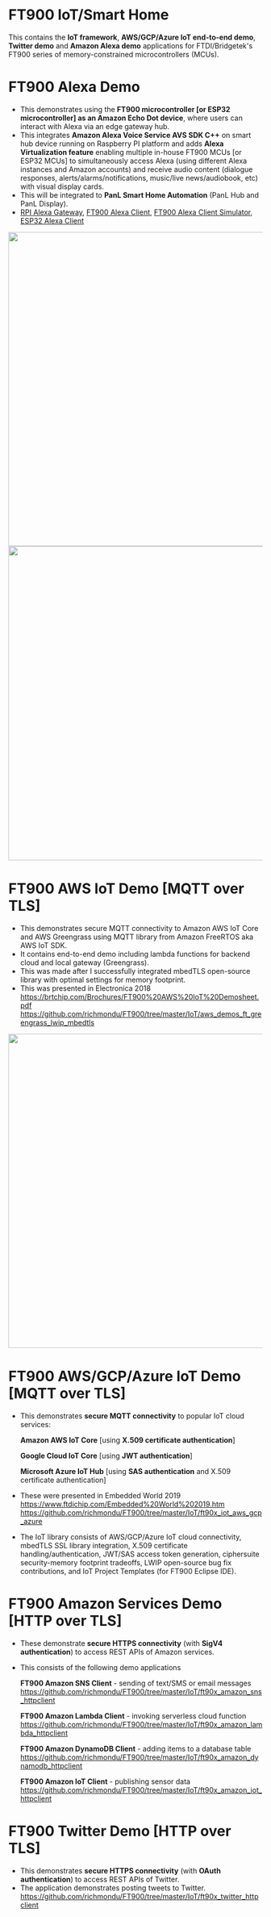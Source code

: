 # FT900 IoT/Smart Home

This contains the <b>IoT framework</b>, <b>AWS/GCP/Azure IoT end-to-end demo</b>,  <b>Twitter demo</b> and <b>Amazon Alexa demo</b> applications for FTDI/Bridgetek's FT900 series of memory-constrained microcontrollers (MCUs).


# FT900 Alexa Demo
- This demonstrates using the <b>FT900 microcontroller [or ESP32 microcontroller] as an Amazon Echo Dot device</b>, where users can interact with Alexa via an edge gateway hub.
- This integrates <b>Amazon Alexa Voice Service AVS SDK C++</b> on smart hub device running on Raspberry PI platform and adds <b>Alexa Virtualization feature</b> enabling multiple in-house FT900 MCUs [or ESP32 MCUs] to simultaneously access Alexa (using different Alexa instances and Amazon accounts) and receive audio content (dialogue responses, alerts/alarms/notifications, music/live news/audiobook, etc) with visual display cards.
- This will be integrated to <b>PanL Smart Home Automation</b> (PanL Hub and PanL Display).
- [RPI Alexa Gateway](https://github.com/richmondu/FT900/tree/master/Alexa/Amazon%20Alexa%20Gateway), [FT900 Alexa Client](https://github.com/richmondu/FT900/tree/master/Alexa/Amazon%20Alexa%20Client), [FT900 Alexa Client Simulator](https://github.com/richmondu/FT900/tree/master/Alexa/Amazon%20Alexa%20Client%20Simulator), [ESP32 Alexa Client](https://github.com/richmondu/FT900/tree/master/Alexa/Amazon%20Alexa%20Client%20ESP32)

<img src="https://github.com/richmondu/FT900/blob/master/Alexa/Amazon%20Alexa%20Client/docs/images/system_diagram.jpg" width="623"/>

<img src="https://github.com/richmondu/FT900/blob/master/Alexa/Amazon%20Alexa%20Client/docs/images/system_diagram2.jpg" width="623"/>



# FT900 AWS IoT Demo [MQTT over TLS]
- This demonstrates secure MQTT connectivity to Amazon AWS IoT Core and AWS Greengrass using MQTT library from Amazon FreeRTOS aka AWS IoT SDK.
- It contains end-to-end demo including lambda functions for backend cloud and local gateway (Greengrass). 
- This was made after I successfully integrated mbedTLS open-source library with optimal settings for memory footprint.
- This was presented in Electronica 2018 https://brtchip.com/Brochures/FT900%20AWS%20IoT%20Demosheet.pdf
  https://github.com/richmondu/FT900/tree/master/IoT/aws_demos_ft_greengrass_lwip_mbedtls

<img src="https://github.com/richmondu/FT900/blob/master/IoT/aws_demos_ft_greengrass_lwip_mbedtls/doc/FT900%20AWS%20IoT%20-%20System%20Architecture.jpeg" width="623"/>



# FT900 AWS/GCP/Azure IoT Demo [MQTT over TLS]
- This demonstrates <b>secure MQTT connectivity</b> to popular IoT cloud services:

  <b>Amazon AWS IoT Core</b> [using <b>X.509 certificate authentication</b>] 
  
  <b>Google Cloud IoT Core</b> [using <b>JWT authentication</b>]
  
  <b>Microsoft Azure IoT Hub</b> [using <b>SAS authentication</b> and X.509 certificate authentication] 
  
- These were presented in Embedded World 2019 https://www.ftdichip.com/Embedded%20World%202019.htm
  https://github.com/richmondu/FT900/tree/master/IoT/ft90x_iot_aws_gcp_azure
- The IoT library consists of AWS/GCP/Azure IoT cloud connectivity, mbedTLS SSL library integration, X.509 certificate handling/authentication, JWT/SAS access token generation, ciphersuite security-memory footprint tradeoffs, LWIP open-source bug fix contributions, and IoT Project Templates (for FT900 Eclipse IDE).



# FT900 Amazon Services Demo [HTTP over TLS]
- These demonstrate <b>secure HTTPS connectivity</b> (with <b>SigV4 authentication</b>) to access REST APIs of Amazon services.
- This consists of the following demo applications

  <b>FT900 Amazon SNS Client</b> - sending of text/SMS or email messages
  https://github.com/richmondu/FT900/tree/master/IoT/ft90x_amazon_sns_httpclient
  
  <b>FT900 Amazon Lambda Client</b> - invoking serverless cloud function
  https://github.com/richmondu/FT900/tree/master/IoT/ft90x_amazon_lambda_httpclient
  
  <b>FT900 Amazon DynamoDB Client</b> - adding items to a database table
  https://github.com/richmondu/FT900/tree/master/IoT/ft90x_amazon_dynamodb_httpclient
  
  <b>FT900 Amazon IoT Client</b> - publishing sensor data
  https://github.com/richmondu/FT900/tree/master/IoT/ft90x_amazon_iot_httpclient
  


# FT900 Twitter Demo [HTTP over TLS]
- This demonstrates <b>secure HTTPS connectivity</b> (with <b>OAuth authentication</b>) to access REST APIs of Twitter.
- The application demonstrates posting tweets to Twitter.
  https://github.com/richmondu/FT900/tree/master/IoT/ft90x_twitter_httpclient
